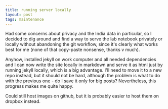 ```yaml
---
title: running server locally
layout: post
tags: maintenance
---
```


Had some concerns about privacy and the India data in particular, so I decided to dig around and find a way to serve the lab notebook privately or locally without abandoning the git workflow, since it's clearly what works best for me (none of that copy-paste nonsense, thanks v much). 

Anyhow, installed jekyll on work computer and all needed dependencies and I can now write the site locally in markdown and serve it as html just by running jekyll locally, which is a big advantage. I'll need to move it to a new repo instead, but it should not be hard, although the problem is what to do with the previous one - do I save it only for big posts? Nevertheless, this progress makes me quite happy. 

Could still host images on github, but it is probably easier to host them on dropbox instead.
